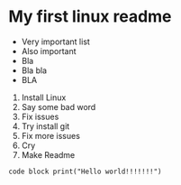 # My first linux readme

* Very important list
* Also important
* Bla
* Bla bla
* BLA  
1. Install Linux
2. Say some bad word
3. Fix issues
4. Try install git
5. Fix more issues
6. Cry
7. Make Readme

`code block
print("Hello world!!!!!!!")
`
